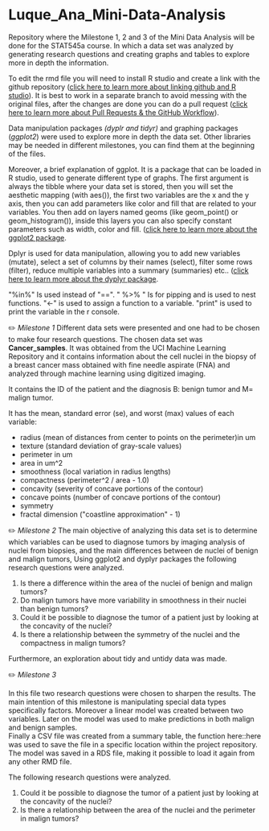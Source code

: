 # Luque_Ana_Mini-Data-Analysis
Repository where the Milestone 1, 2 and 3 of the Mini Data Analysis will be done for the STAT545a course. In which a data set was analyzed by generating research questions and creating graphs and tables to explore more in depth the information. 

To edit the rmd file you will need to install R studio and create a link with the github repository ([click here to learn more about linking github and R studio](https://happygitwithr.com/rstudio-git-github.html)). It is best to work in a separate branch to avoid messing with the original files, after the changes are done you can do a pull request ([click here to learn more about Pull Requests & the GitHub Workflow](https://guides.github.com/introduction/flow/)).

Data manipulation packages *(dyplr and tidyr)* and graphing packages (*ggplot2*) were used to explore more in depth the data set. Other libraries  may be needed in different milestones, you can find them at the beginning of the files.

Moreover, a brief explanation of ggplot. It is a package that can be loaded in R studio, used to generate different type of graphs. The first argument is always the tibble where your data set is stored, then you will set the aesthetic mapping (with aes()), the first two variables are the x and the y axis, then you can add parameters like color and fill that are related to your variables. You then add on layers named geoms (like geom_point() or geom_histogram()), inside this layers you can also specify constant parameters such as width, color and fill. ([click here to learn more about the ggplot2 package](https://rafalab.github.io/dsbook/ggplot2.html).

Dplyr is used for data manipulation, allowing you to add new variables (mutate), select a set of columns by their names (select), filter some rows (filter), reduce multiple variables into a summary (summaries) etc.. ([click here to learn more about the dyplyr package](https://afit-r.github.io/dplyr).

"%in%" Is used instead of "==".
" %>% " Is for pipping and is used to nest functions.
"<-" is used to assign a function to a variable.
"print" is used to print the variable in the r console.

:pencil2: *Milestone 1*
Different data sets were presented and one had to be chosen to make four research questions.
The chosen data set was **Cancer_samples**. It was obtained from the UCI Machine Learning Repository and it contains information about the cell nuclei in the biopsy of a breast cancer mass obtained with fine needle aspirate (FNA) and analyzed through machine learning using digitized imaging. 

It contains the ID of the patient and the diagnosis B: benign tumor and M= malign tumor.

It has the mean, standard error (se), and worst (max) values of each variable:

* radius (mean of distances from center to points on the perimeter)in um
* texture (standard deviation of gray-scale values)
* perimeter in um
* area in um^2
* smoothness (local variation in radius lengths)
* compactness (perimeter^2 / area - 1.0)
* concavity (severity of concave portions of the contour)
* concave points (number of concave portions of the contour)
* symmetry
* fractal dimension ("coastline approximation" - 1)


:pencil2: *Milestone 2*
The main objective of analyzing this data set is to determine which variables can be used to diagnose tumors by imaging analysis of nuclei from biopsies, and the main differences between de nuclei of benign and malign tumors, Using ggplot2 and dyplyr packages the following research questions were analyzed.

1. Is there a difference within the area of the nuclei of benign and malign tumors?
2. Do malign tumors have more variability in smoothness in their nuclei than benign tumors?
3. Could it be possible to diagnose the tumor of a patient just by looking at the concavity of the nuclei?
4. Is there a relationship between the symmetry of the nuclei and the compactness in malign tumors? 

Furthermore, an exploration about tidy and untidy data was made.

:pencil2: *Milestone 3*

In this file two research questions were chosen to sharpen the results. The main intention of this milestone is manipulating special data types specifically factors. Moreover a linear model was created between two variables. Later on the model was used to make predictions in both malign and benign samples.  
Finally a CSV file was created from a summary table, the function here::here was used to save the file in a specific location within the project repository. The model was saved in a RDS file, making it possible to load it again from any other RMD file.  

The following research questions were analyzed.

1. Could it be possible to diagnose the tumor of a patient just by looking at the concavity of the nuclei?
2. Is there a relationship between the area of the nuclei and the perimeter in malign tumors?


